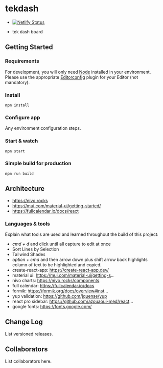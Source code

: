 # tekdash

- [![Netlify Status](https://api.netlify.com/api/v1/badges/7af0826f-8186-4780-9995-6f36621bce63/deploy-status)](https://app.netlify.com/sites/prismatic-dolphin-e350e5/deploys)

- tek dash board

## Getting Started

### Requirements

For development, you will only need [Node](http://nodejs.org/) installed in your environment.
Please use the appropriate [Editorconfig](http://editorconfig.org/) plugin for your Editor (not mandatory).

### Install

    npm install

### Configure app

Any environment configuration steps.

### Start & watch

    npm start

### Simple build for production

    npm run build

## Architecture

- <https://nivo.rocks>
- <https://mui.com/material-ui/getting-started/>
- <https://fullcalendar.io/docs/react>

### Languages & tools

Explain what tools are used and learned throughout the build of this project:

- *cmd + d* and click until all capture to edit at once
- Sort Lines by Selection
- Tailwind Shades
- *option + cmd* and then arrow down plus shift arrow back highlights column of text to be highlighted and copied.
- create-react-app: https://create-react-app.dev/
- material ui: https://mui.com/material-ui/getting-s...
- nivo charts: https://nivo.rocks/components
- full calendar: https://fullcalendar.io/docs
- formik: https://formik.org/docs/overview#inst...
- yup validation: https://github.com/jquense/yup
- react pro sidebar: https://github.com/azouaoui-med/react...
- google fonts: https://fonts.google.com/

## Change Log

List versioned releases.

## Collaborators

List collaborators here.
